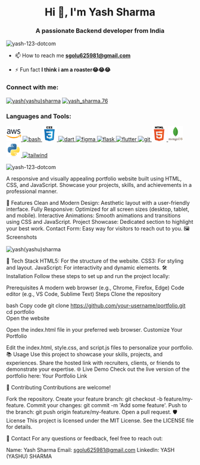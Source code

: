 <h1 align="center">Hi 👋, I'm Yash Sharma</h1>
<h3 align="center">A passionate Backend developer from India</h3>

<p align="left"> <img src="https://komarev.com/ghpvc/?username=yash-123-dotcom&label=Profile%20views&color=0e75b6&style=flat" alt="yash-123-dotcom" /> </p>

- 📫 How to reach me **sgolu625981@gmail.com**

- ⚡ Fun fact **I think i am a roaster😂😂😂**

<h3 align="left">Connect with me:</h3>
<p align="left">
<a href="https://linkedin.com/in/yash(yashu)sharma" target="blank"><img align="center" src="https://raw.githubusercontent.com/rahuldkjain/github-profile-readme-generator/master/src/images/icons/Social/linked-in-alt.svg" alt="yash(yashu)sharma" height="30" width="40" /></a>
<a href="https://instagram.com/yash_sharma.76" target="blank"><img align="center" src="https://raw.githubusercontent.com/rahuldkjain/github-profile-readme-generator/master/src/images/icons/Social/instagram.svg" alt="yash_sharma.76" height="30" width="40" /></a>
</p>

<h3 align="left">Languages and Tools:</h3>
<p align="left"> <a href="https://aws.amazon.com" target="_blank" rel="noreferrer"> <img src="https://raw.githubusercontent.com/devicons/devicon/master/icons/amazonwebservices/amazonwebservices-original-wordmark.svg" alt="aws" width="40" height="40"/> </a> <a href="https://www.gnu.org/software/bash/" target="_blank" rel="noreferrer"> <img src="https://www.vectorlogo.zone/logos/gnu_bash/gnu_bash-icon.svg" alt="bash" width="40" height="40"/> </a> <a href="https://www.w3schools.com/css/" target="_blank" rel="noreferrer"> <img src="https://raw.githubusercontent.com/devicons/devicon/master/icons/css3/css3-original-wordmark.svg" alt="css3" width="40" height="40"/> </a> <a href="https://dart.dev" target="_blank" rel="noreferrer"> <img src="https://www.vectorlogo.zone/logos/dartlang/dartlang-icon.svg" alt="dart" width="40" height="40"/> </a> <a href="https://www.figma.com/" target="_blank" rel="noreferrer"> <img src="https://www.vectorlogo.zone/logos/figma/figma-icon.svg" alt="figma" width="40" height="40"/> </a> <a href="https://flask.palletsprojects.com/" target="_blank" rel="noreferrer"> <img src="https://www.vectorlogo.zone/logos/pocoo_flask/pocoo_flask-icon.svg" alt="flask" width="40" height="40"/> </a> <a href="https://flutter.dev" target="_blank" rel="noreferrer"> <img src="https://www.vectorlogo.zone/logos/flutterio/flutterio-icon.svg" alt="flutter" width="40" height="40"/> </a> <a href="https://git-scm.com/" target="_blank" rel="noreferrer"> <img src="https://www.vectorlogo.zone/logos/git-scm/git-scm-icon.svg" alt="git" width="40" height="40"/> </a> <a href="https://www.w3.org/html/" target="_blank" rel="noreferrer"> <img src="https://raw.githubusercontent.com/devicons/devicon/master/icons/html5/html5-original-wordmark.svg" alt="html5" width="40" height="40"/> </a> <a href="https://www.mongodb.com/" target="_blank" rel="noreferrer"> <img src="https://raw.githubusercontent.com/devicons/devicon/master/icons/mongodb/mongodb-original-wordmark.svg" alt="mongodb" width="40" height="40"/> </a> <a href="https://www.python.org" target="_blank" rel="noreferrer"> <img src="https://raw.githubusercontent.com/devicons/devicon/master/icons/python/python-original.svg" alt="python" width="40" height="40"/> </a> <a href="https://tailwindcss.com/" target="_blank" rel="noreferrer"> <img src="https://www.vectorlogo.zone/logos/tailwindcss/tailwindcss-icon.svg" alt="tailwind" width="40" height="40"/> </a> </p>

<p><img align="center" src="https://github-readme-stats.vercel.app/api/top-langs?username=yash-123-dotcom&show_icons=true&locale=en&layout=compact" alt="yash-123-dotcom" /></p>

A responsive and visually appealing portfolio website built using HTML, CSS, and JavaScript. Showcase your projects, skills, and achievements in a professional manner.

🚀 Features
Clean and Modern Design: Aesthetic layout with a user-friendly interface.
Fully Responsive: Optimized for all screen sizes (desktop, tablet, and mobile).
Interactive Animations: Smooth animations and transitions using CSS and JavaScript.
Project Showcase: Dedicated section to highlight your best work.
Contact Form: Easy way for visitors to reach out to you.
🖼️ Screenshots

<img align="center" src="https://raw.githubusercontent.com/rahuldkjain/github-profile-readme-generator/master/src/images/icons/Social/linked-in-alt.svg" alt="yash(yashu)sharma" height="30" width="40" /></a> 

🔧 Tech Stack
HTML5: For the structure of the website.
CSS3: For styling and layout.
JavaScript: For interactivity and dynamic elements.
🛠️ Installation
Follow these steps to set up and run the project locally:

Prerequisites
A modern web browser (e.g., Chrome, Firefox, Edge)
Code editor (e.g., VS Code, Sublime Text)
Steps
Clone the repository

bash
Copy code
git clone https://github.com/your-username/portfolio.git  
cd portfolio  
Open the website

Open the index.html file in your preferred web browser.
Customize Your Portfolio

Edit the index.html, style.css, and script.js files to personalize your portfolio.
📚 Usage
Use this project to showcase your skills, projects, and experiences.
Share the hosted link with recruiters, clients, or friends to demonstrate your expertise.
🌐 Live Demo
Check out the live version of the portfolio here: Your Portfolio Link

🤝 Contributing
Contributions are welcome!

Fork the repository.
Create your feature branch: git checkout -b feature/my-feature.
Commit your changes: git commit -m 'Add some feature'.
Push to the branch: git push origin feature/my-feature.
Open a pull request.
🛡️ License
This project is licensed under the MIT License. See the LICENSE file for details.

📧 Contact
For any questions or feedback, feel free to reach out:

Name: Yash Sharma
Email: sgolu625981@gmail.com
LinkedIn: YASH (YASHU) SHARMA
